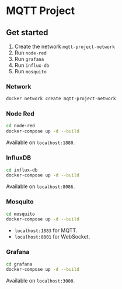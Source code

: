 # MQTT Project

## Get started

1. Create the network `mqtt-project-network`
2. Run `node-red` 
3. Run `grafana`
4. Run `influx-db`
5. Run `mosquito`

### Network 

```bash
docker network create mqtt-project-network
```

### Node Red

```bash
cd node-red
docker-compose up -d --build
```

Available on `localhost:1880`.

### InfluxDB

```bash
cd influx-db
docker-compose up -d --build
```

Available on `localhost:8086`.


### Mosquito

```bash
cd mosquito
docker-compose up -d --build
```

- `localhost:1883` for MQTT.
- `localhost:8001` for WebSocket.

### Grafana

```bash
cd grafana
docker-compose up -d --build
```

Available on `localhost:3000`.
